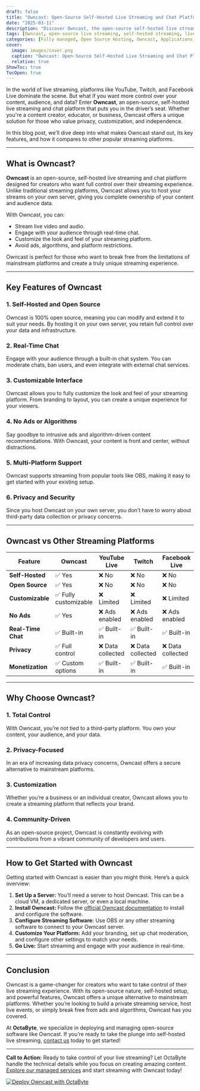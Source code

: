 ```yaml
---
draft: false
title: "Owncast: Open-Source Self-Hosted Live Streaming and Chat Platform for Total Control"
date: "2025-03-11"
description: "Discover Owncast, the open-source self-hosted live streaming and chat platform that gives you total control over your content. Learn how Owncast compares to other streaming solutions and why it’s the perfect choice for creators who value privacy and customization."
tags: [Owncast, open-source live streaming, self-hosted streaming, live streaming platform, Owncast vs alternatives, Owncast setup, Owncast features, live streaming software, Owncast chat, Owncast customization]
categories: [Fully managed, Open Source Hosting, Owncast, Applications, Forum Community, Fediverse]
cover:
  image: images/cover.png
  caption: "Owncast: Open-Source Self-Hosted Live Streaming and Chat Platform for Total Control"
  relative: true
ShowToc: true
TocOpen: true
---
```



In the world of live streaming, platforms like YouTube, Twitch, and Facebook Live dominate the scene. But what if you want more control over your content, audience, and data? Enter **Owncast**, an open-source, self-hosted live streaming and chat platform that puts you in the driver’s seat. Whether you're a content creator, educator, or business, Owncast offers a unique solution for those who value privacy, customization, and independence.

In this blog post, we’ll dive deep into what makes Owncast stand out, its key features, and how it compares to other popular streaming platforms.

---

## What is Owncast?

**Owncast** is an open-source, self-hosted live streaming and chat platform designed for creators who want full control over their streaming experience. Unlike traditional streaming platforms, Owncast allows you to host your streams on your own server, giving you complete ownership of your content and audience data.

With Owncast, you can:
- Stream live video and audio.
- Engage with your audience through real-time chat.
- Customize the look and feel of your streaming platform.
- Avoid ads, algorithms, and platform restrictions.

Owncast is perfect for those who want to break free from the limitations of mainstream platforms and create a truly unique streaming experience.

---

## Key Features of Owncast

### 1. **Self-Hosted and Open Source**
Owncast is 100% open source, meaning you can modify and extend it to suit your needs. By hosting it on your own server, you retain full control over your data and infrastructure.

### 2. **Real-Time Chat**
Engage with your audience through a built-in chat system. You can moderate chats, ban users, and even integrate with external chat services.

### 3. **Customizable Interface**
Owncast allows you to fully customize the look and feel of your streaming platform. From branding to layout, you can create a unique experience for your viewers.

### 4. **No Ads or Algorithms**
Say goodbye to intrusive ads and algorithm-driven content recommendations. With Owncast, your content is front and center, without distractions.

### 5. **Multi-Platform Support**
Owncast supports streaming from popular tools like OBS, making it easy to get started with your existing setup.

### 6. **Privacy and Security**
Since you host Owncast on your own server, you don’t have to worry about third-party data collection or privacy concerns.

---

## Owncast vs Other Streaming Platforms

| Feature                | Owncast                  | YouTube Live            | Twitch                  | Facebook Live           |
|------------------------|--------------------------|-------------------------|-------------------------|-------------------------|
| **Self-Hosted**        | ✅ Yes                   | ❌ No                   | ❌ No                   | ❌ No                   |
| **Open Source**        | ✅ Yes                   | ❌ No                   | ❌ No                   | ❌ No                   |
| **Customizable**       | ✅ Fully customizable    | ❌ Limited              | ❌ Limited              | ❌ Limited              |
| **No Ads**             | ✅ Yes                   | ❌ Ads enabled          | ❌ Ads enabled          | ❌ Ads enabled          |
| **Real-Time Chat**     | ✅ Built-in              | ✅ Built-in             | ✅ Built-in             | ✅ Built-in             |
| **Privacy**            | ✅ Full control          | ❌ Data collected       | ❌ Data collected       | ❌ Data collected       |
| **Monetization**       | ✅ Custom options        | ✅ Built-in             | ✅ Built-in             | ✅ Built-in             |

---

## Why Choose Owncast?

### 1. **Total Control**
With Owncast, you’re not tied to a third-party platform. You own your content, your audience, and your data.

### 2. **Privacy-Focused**
In an era of increasing data privacy concerns, Owncast offers a secure alternative to mainstream platforms.

### 3. **Customization**
Whether you’re a business or an individual creator, Owncast allows you to create a streaming platform that reflects your brand.

### 4. **Community-Driven**
As an open-source project, Owncast is constantly evolving with contributions from a vibrant community of developers and users.

---

## How to Get Started with Owncast

Getting started with Owncast is easier than you might think. Here’s a quick overview:

1. **Set Up a Server:** You’ll need a server to host Owncast. This can be a cloud VM, a dedicated server, or even a local machine.
2. **Install Owncast:** Follow the [official Owncast documentation](https://owncast.online/docs/) to install and configure the software.
3. **Configure Streaming Software:** Use OBS or any other streaming software to connect to your Owncast server.
4. **Customize Your Platform:** Add your branding, set up chat moderation, and configure other settings to match your needs.
5. **Go Live:** Start streaming and engage with your audience in real-time.

---

## Conclusion

Owncast is a game-changer for creators who want to take control of their live streaming experience. With its open-source nature, self-hosted setup, and powerful features, Owncast offers a unique alternative to mainstream platforms. Whether you’re looking to build a private streaming service, host live events, or simply break free from ads and algorithms, Owncast has you covered.

At **OctaByte**, we specialize in deploying and managing open-source software like Owncast. If you’re ready to take the plunge into self-hosted live streaming, [contact us](https://octabyte.io) today to get started!

---

**Call to Action:** Ready to take control of your live streaming? Let OctaByte handle the technical details while you focus on creating amazing content. [Explore our managed services](https://octabyte.io) and start streaming with Owncast today!

[![Deploy Owncast with OctaByte](/images/deploy-on-octabyte.png)](https://octabyte.io/fully-managed-open-source-services/applications/forum-community/owncast)